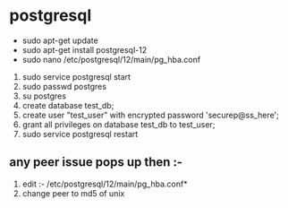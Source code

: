 # postgresql 

* sudo apt-get update
* sudo apt-get install postgresql-12
* sudo nano /etc/postgresql/12/main/pg_hba.conf

1. sudo service postgresql start
2. sudo passwd postgres
3. su postgres
4. create database test_db;
5. create user "test_user" with encrypted password 'securep@ss_here';
6. grant all privileges on database test_db to test_user;
7. sudo service postgresql restart

## any peer issue pops up then :-

1. edit :-  /etc/postgresql/12/main/pg_hba.conf*
2. change peer to md5 of unix